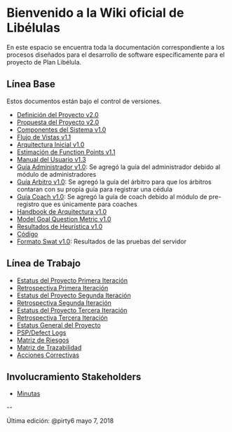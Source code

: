 # Bienvenido a la Wiki oficial de Libélulas
En este espacio se encuentra toda la documentación correspondiente a los procesos diseñados para el desarrollo de software específicamente para el proyecto de Plan Libélula.

## Línea Base
Estos documentos están bajo el control de versiones.

* [Definición del Proyecto v2.0](https://github.com/CaveLabs-1/Libelulas-Wiki/blob/master/Documentacion/Requerimientos/Project%20Definition.pdf)
* [Propuesta del Proyecto v2.0](https://github.com/CaveLabs-1/Libelulas-Wiki/blob/master/Documentacion/Requerimientos/Project%20Proposal.pdf)
* [Componentes del Sistema v1.0](https://github.com/CaveLabs-1/Libelulas-Wiki/blob/master/Documentacion/Arquitectura/Componentes%20del%20Sistema.pdf)
* [Flujo de Vistas v1.1](https://github.com/CaveLabs-1/Libelulas-Wiki/blob/master/Documentacion/Arquitectura/Flujo%20de%20vistas%20y%20Arquitectura%20incial.pdf)
* [Arquitectura Inicial v1.0](https://github.com/CaveLabs-1/Libelulas-Wiki/blob/master/Documentacion/Arquitectura/Definicio%CC%81n%20Arquitectura.pdf)
* [Estimación de Function Points v1.1](https://github.com/CaveLabs-1/Libelulas-Wiki/blob/master/Documentacion/Requerimientos/Calculo%20de%20Estimaciones%20-%20Lib%C3%A9lulas.csv)
* [Manual del Usuario v1.3](https://github.com/CaveLabs-1/Libelulas-Wiki/blob/master/Documentacion/Manuales/Manual%20de%20Usuario.pdf)
* [Guía Administrador v1.0](https://github.com/CaveLabs-1/Libelulas-Wiki/blob/master/Documentacion/Manuales/Gu%C3%ADa%20Administrador.pdf): Se agregó la guía del administrador debido al módulo de administradores
* [Guía Arbitro v1.0](https://github.com/CaveLabs-1/Libelulas-Wiki/blob/master/Documentacion/Manuales/Guia%20Arbitro.pdf): Se agregó la guía del árbitro para que los árbitros contaran con su propia guía para registrar una cédula
* [Guía Coach v1.0](https://github.com/CaveLabs-1/Libelulas-Wiki/blob/master/Documentacion/Manuales/Guia%20Coach.pdf): Se agregó la guía de coach debido al módulo de pre-registro que es únicamente para coaches
* [Handbook de Arquitectura v1.0]()
* [Model Goal Question Metric v1.0](https://github.com/CaveLabs-1/Libelulas-Wiki/blob/master/Documentacion/MA/Modelo%20Goal%20Question%20Metric%20.pdf)
* [Resultados de Heurística v1.0](https://github.com/CaveLabs-1/Libelulas-Wiki/blob/master/Documentacion/Resultados%20Plantilla%20Heur%C3%ADstica.pdf)
* [Código](https://github.com/CaveLabs-1/Libelulas) 
* [Formato Swat v1.0](https://github.com/CaveLabs-1/Libelulas-Wiki/blob/master/Documentacion/Arquitectura/SWATLibelulas.pdf): Resultados de las pruebas del servidor


## Línea de Trabajo
* [Estatus del Proyecto Primera Iteración](https://drive.google.com/open?id=1cq85GxUR_6Kdl3-aUuQ0JdM7rZDlexoZ3Q49vf_-DVo)
* [Retrospectiva Primera Iteración](https://docs.google.com/document/d/1NLfcDtRCwd7vlbX6bG1JerS_44leUWh3pd9NFhVnR08/edit?usp=sharing)
* [Estatus del Proyecto Segunda Iteración](https://drive.google.com/open?id=1yKRF1-2ZvgOv7J7lH26KyEQ1dxmtQoauc_gidgge7kg)
* [Retrospectiva Segunda Iteración](https://docs.google.com/document/d/1V64Ep4vqqZPecgjbHLw2Rp2Pm88Pa0QksRfsJSc1cEU/edit?usp=sharing)
* [Estatus del Proyecto Tercera Iteración](https://drive.google.com/open?id=18ygRVnVzYDOj-eribAQ1cHe1-eDvA0RqkpM8KQHk1nc)
* [Retrospectiva Tercera Iteración](https://drive.google.com/open?id=16aHUYlPSZvUSNRVR9FWJRlkvO4Y8UsVYv5iuj3K6ig4)
* [Estatus General del Proyecto](https://drive.google.com/open?id=12csrW0TXHzyct444HJx5a1TktiZ2k4J5M9ZK93M35ds)
* [PSP/Defect Logs](https://cavelabs.herokuapp.com/proyectos/detalle_proyecto/2)
* [Matriz de Riesgos](https://drive.google.com/open?id=1ev_RyfGZwFNkQqEiWgrYpNtW5CWqthURi739BOJG2i8)
* [Matriz de Trazabilidad](https://docs.google.com/spreadsheets/d/1sVbjxCKYRaNkVFU2mdSC-WND2WeqSws-qR55mtN2M3Y/edit?usp=sharing)
* [Acciones Correctivas](https://docs.google.com/spreadsheets/d/1DaRz_D8_JhGLSut2Y7QcmOamFRB-T78RJvB1TqYvw4g/edit?usp=sharing)

## Involucramiento Stakeholders
* [Minutas](https://github.com/CaveLabs-1/Libelulas-Wiki/tree/master/Minutas)


--

Última edición: @pirty6 mayo 7, 2018
